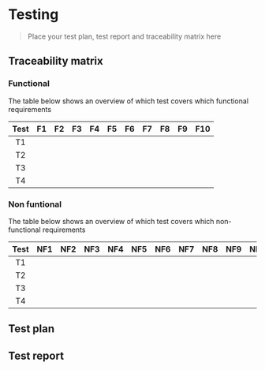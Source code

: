 # Testing

> Place your test plan, test report and traceability matrix here

## Traceability matrix

### Functional

The table below shows an overview of which test covers which functional requirements

| Test | F1 | F2 | F3 | F4 | F5 | F6 | F7 | F8 | F9 | F10 | 
|:----:| :---: | :---: | :---: | :---: | :---: | :---: | :---: | :---: | :---: | :---: |
|  T1  | | | | | | | | | | |
|  T2  | | | | | | | | | | |
|  T3  | | | | | | | | | | |
|  T4  | | | | | | | | | | |


### Non funtional

The table below shows an overview of which test covers which non-functional requirements

| Test | NF1 | NF2 | NF3 | NF4 | NF5 | NF6 | NF7 | NF8 | NF9 | NF10 | NF11 | NF12 | NF13 | NF14 | NF15 | NF16 | NF17 | NF18 | NF19 | 
|:----:|:---:|:---:|:---:|:---:|:---:|:---:|:---:|:---:|:---:|:----:|:----:|:----:|:----:|:----:|:----:|:----:|:----:|:----:|:----:|
|  T1  |     |     |     |     |     |     |     |     |     |      |      |      |      |      |      |      |      |      |      |
|  T2  |     |     |     |     |     |     |     |     |     |      |      |      |      |      |      |      |      |      |      |
|  T3  |     |     |     |     |     |     |     |     |     |      |      |      |      |      |      |      |      |      |      |
|  T4  |     |     |     |     |     |     |     |     |     |      |      |      |      |      |      |      |      |      |      |

## Test plan


## Test report
